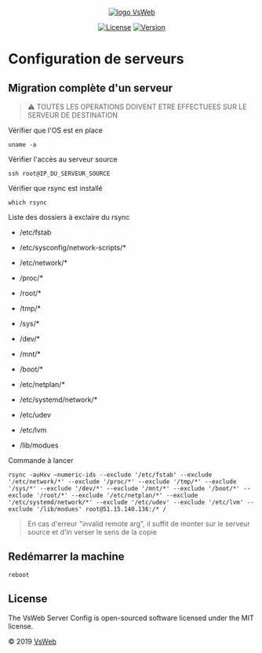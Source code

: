 <p align="center">
    <a href="https://vsweb.be"><img src="https://vsweb.be/userfiles/images/14548837631453228685logo.png" alt="logo VsWeb"></a>
</p>

<p align="center">
    <a href="https://opensource.org/licenses/MIT" target="_blank"><img src="https://img.shields.io/badge/License-MIT-yellow.svg" alt="License"></a>
    <a href="https://github.com/jul6art/symfony-skeleton" target="_blank"><img src="https://img.shields.io/static/v1?label=stable&message=v1&color=success" alt="Version"></a>
</p>

Configuration de serveurs
=========================
Migration complète d'un serveur
-------------------------------

> :warning: TOUTES LES OPERATIONS DOIVENT ETRE EFFECTUEES SUR LE SERVEUR DE DESTINATION

Vérifier que l'OS est en place

```console
uname -a
```
    
Vérifier l'accès au serveur source


```console
ssh root@IP_DU_SERVEUR_SOURCE
```
    
Vérifier que rsync est installé


```console
which rsync
```
    
Liste des dossiers à exclaire du rsync

* /etc/fstab
* /etc/sysconfig/network-scripts/* 
* /etc/network/* 
* /proc/*
* /root/*
* /tmp/*
* /sys/*
* /dev/*
* /mnt/*
* /boot/*
    
* /etc/netplan/* 
* /etc/systemd/network/* 
* /etc/udev
* /etc/lvm
* /lib/modues
    
Commande à lancer

```console
rsync -auHxv –numeric-ids --exclude '/etc/fstab' --exclude '/etc/network/*' --exclude '/proc/*' --exclude '/tmp/*' --exclude '/sys/*' --exclude '/dev/*' --exclude '/mnt/*' --exclude '/boot/*' --exclude '/root/*' --exclude '/etc/netplan/*' --exclude '/etc/systemd/network/*' --exclude '/etc/udev' --exclude '/etc/lvm' --exclude '/lib/modues' root@51.15.140.136:/* /
```

> En cas d'erreur "invalid remote arg", il suffit de monter sur le serveur source et d'in verser le sens de la copie

Redémarrer la machine
----------------------------------------------------------

```console
reboot
```


License
-------

The VsWeb Server Config is open-sourced software licensed under the MIT license.

&copy; 2019 [VsWeb](https://vsweb.be)